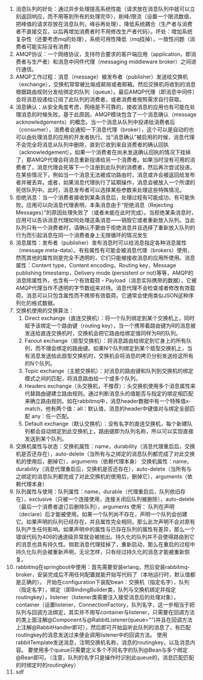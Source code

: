 1. 消息队列的好处：通过异步处理提高系统性能（请求放在消息队列中就可以立刻返回响应，而不用等到所有的处理完毕），削峰/限流（设置一个限流数值，把峰值的请求存放在消息队列，峰谷再处理），降低系统耦合（生产者与消费者不直接交互，以后再增加消费者时不用修改生产者代码）。坏处：增加系统复杂性（还要考虑mq的处理），系统可用性降低（mq挂掉），一致性问题（消费者可能实际没有消费）
2. AMQP协议：一个网络协议，支持符合要求的客户端应用（application，即消费者与生产者）和消息中间件代理（messaging middleware broker）之间进行通信。
3. AMQP工作过程：消息（message）被发布者（publisher）发送给交换机（exchange），交换机常常被比喻成邮局或者邮箱。然后交换机将收到的消息根据路由规则分发给绑定的队列（queue）。最后AMQP代理（即消息中间件）会将消息投递给订阅了此队列的消费者，或者消费者按照需求自行获取。
4. 消息确认：从安全角度考虑，网络是不可靠的，接收消息的应用也有可能在处理消息的时候失败。基于此原因，AMQP模块包含了一个消息确认（message acknowledgements）的概念。当一个消息从队列中投递给消费者后（consumer），消费者会通知一下消息代理（broker），这个可以是自动的也可以由处理消息的应用的开发者执行。当“消息确认”被启用的时候，消息代理不会完全将消息从队列中删除，直到它收到来自消费者的确认回执（acknowledgement）。如果一个消费者在尚未发送确认回执的情况下挂掉了，那AMQP代理会将消息重新投递给另一个消费者。如果当时没有可用的消费者了，消息代理会死等下一个注册到此队列的消费者，然后再次尝试投递。在某些情况下，例如当一个消息无法被成功路由时，消息或许会被返回给发布者并被丢弃。或者，如果消息代理执行了延期操作，消息会被放入一个所谓的死信队列中。此时，消息发布者可以选择某些参数来处理这些特殊情况。
5. 拒绝消息：当一个消费者接收到某条消息后，处理过程有可能成功，有可能失败。应用可以向消息代理表明，本条消息由于“拒绝消息（Rejecting Messages）”的原因处理失败了（或者未能在此时完成）。当拒绝某条消息时，应用可以告诉消息代理如何处理这条消息——销毁它或者重新放入队列。当此队列只有一个消费者时，请确认不要由于拒绝消息并且选择了重新放入队列的行为而引起消息在同一个消费者身上无限循环的情况发生
6. 消息属性：发布者（publisher）发布消息时可以给消息指定各种消息属性（message meta-data）。有些属性有可能会被消息代理（brokers）使用，然而其他的属性则是完全不透明的，它们只能被接收消息的应用所使用。消息属性：Content type，Content encoding，Routing key，Message publishing timestamp，Delivery mode (persistent or not)等等，AMQP的消息除属性外，也含有一个有效载荷 - Payload（消息实际携带的数据），它被AMQP代理当作不透明的字节数组来对待。消息代理不会检查或者修改有效载荷。消息可以只包含属性而不携带有效载荷。它通常会使用类似JSON这种序列化的格式数据。
7. 交换机使用的交换算法：
   1. Direct exchange（直连交换机）：将一个队列绑定到某个交换机上，同时赋予该绑定一个路由键（routing key），当一个携带着路由键为R的消息被发送给直连交换机时，交换机会把它路由给绑定值同样为R的队列。
   2. Fanout exchange（扇型交换机）：将消息路由给绑定到它身上的所有队列，而不理会绑定的路由键。如果N个队列绑定到某个扇型交换机上，当有消息发送给此扇型交换机时，交换机会将消息的拷贝分别发送给这所有的N个队列。
   3. Topic exchange（主题交换机）：对消息的路由键和队列到交换机的绑定模式之间的匹配，将消息路由给一个或多个队列。
   4. Headers exchange（头交换机，不推荐）：头交换机使用多个消息属性来代替路由键建立路由规则。通过判断消息头的值能否与指定的绑定相匹配来确立路由规则。如在rabbitmq中，消息header数据中有一个特殊值x-match，他有两个值：all：默认值，消息的header中键值对与绑定全部匹配  any：任一匹配。
   5. Default exchange（默认交换机）：没有名字的直连交换机，每个新建队列都会自动绑定到此交换机上，路由键即为队列名称，所以可以实现直接发送到某个队列。
8. 交换机属性与状态：交换机属性：name，durability（消息代理重启后，交换机是否还存在），auto-delete（当所有与之绑定的消息队列都完成了对此交换机的使用后，删掉它），arguments（依赖代理本身）    交换机属性：name，durability（消息代理重启后，交换机是否还存在），auto-delete（当所有与之绑定的消息队列都完成了对此交换机的使用后，删掉它），arguments（依赖代理本身）
9. 队列属性与使用：队列属性：name，durable（代理重启后，队列依旧存在），exclusive（只被一个连接使用，连接关闭后队列被删除），auto-delete（最后一个消费者退订后删除队列），arguments     使用： 队列在声明（declare）后才能被使用。如果一个队列尚不存在，声明一个队列会创建它。如果声明的队列已经存在，并且属性完全相同，那么此次声明不会对原有队列产生任何影响。如果声明中的属性与已存在队列的属性有差异，那么一个错误代码为406的通道级异常就会被抛出。持久化的队列并不会使得路由到它的消息也具有持久性。倘若消息代理挂掉了，重新启动，那么在重启的过程中持久化队列会被重新声明，无论怎样，只有经过持久化的消息才能被重新恢复。
10. rabbitmq在springboot中使用：首先需要安装erlang，然后安装rabbitmq-broker，安装完成后不用任何配置就能开始写代码了（本地运行时，默认值都是正确的）。  开始在configuration下装配bean：交换机（指定名字），队列（指定名字），绑定（即BindingBuilder类，队列与交换机绑定并指定routingkey），listener（listener类需要注入接受消息后的处理对象），container（设置listener，ConnectionFactory，队列名字，这一步相当于把队列与回调方法绑定，其实并不用写container与listener，只需要在回调方法的类上面注解@Component与@RabbitListener(queue="")并且在回调方法上注解@RabbitHandler即可），然后即可开始监听此队列的消息了，有匹配routingkey的消息发送过来便会调用listener中的回调方法。 使用rabbitTemplate发送消息，注明交换机名称，消息的routingkey，以及消息内容。  要使用多个queue只需要定义多个不同名字的队列@Bean与多个绑定@Bean即可。（注意，队列的名字只是操作时识别此queue的，消息匹配匹配的时绑定时的routingkey）
11. sdf